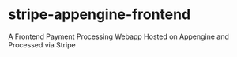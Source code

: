 # stripe-appengine-frontend
A Frontend Payment Processing Webapp Hosted on Appengine and Processed via Stripe
